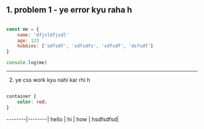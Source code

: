 
## 1. problem 1 - ye error kyu raha h

```js

const me = {
    name: 'dfjsldfjsdl'
    age: 123
    hobbies: ['sdfsdf', 'sdfsdfs', 'sdfsdf', 'dsfsdf']
}

console.log(me)


```

---

2. ye css work kyu nahi kar rhi h

```css

container {
    color: red;
}

```


--------|--------|
hello | hi |
how | hsdfsdfsd|

